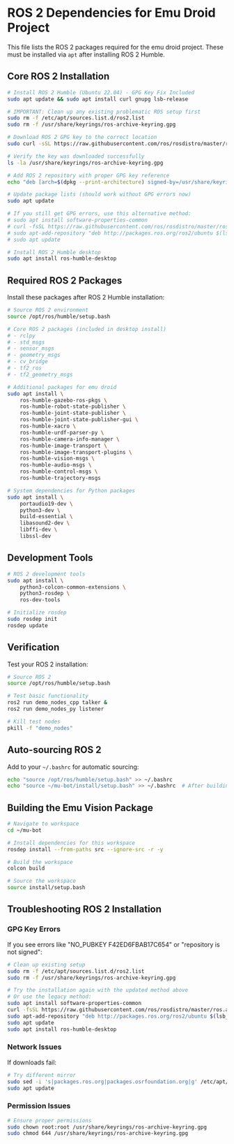 # ROS 2 Dependencies for Emu Droid Project

This file lists the ROS 2 packages required for the emu droid project.
These must be installed via `apt` after installing ROS 2 Humble.

## Core ROS 2 Installation

```bash
# Install ROS 2 Humble (Ubuntu 22.04) - GPG Key Fix Included
sudo apt update && sudo apt install curl gnupg lsb-release

# IMPORTANT: Clean up any existing problematic ROS setup first
sudo rm -f /etc/apt/sources.list.d/ros2.list
sudo rm -f /usr/share/keyrings/ros-archive-keyring.gpg

# Download ROS 2 GPG key to the correct location
sudo curl -sSL https://raw.githubusercontent.com/ros/rosdistro/master/ros.key -o /usr/share/keyrings/ros-archive-keyring.gpg

# Verify the key was downloaded successfully
ls -la /usr/share/keyrings/ros-archive-keyring.gpg

# Add ROS 2 repository with proper GPG key reference
echo "deb [arch=$(dpkg --print-architecture) signed-by=/usr/share/keyrings/ros-archive-keyring.gpg] http://packages.ros.org/ros2/ubuntu $(source /etc/os-release && echo $UBUNTU_CODENAME) main" | sudo tee /etc/apt/sources.list.d/ros2.list > /dev/null

# Update package lists (should work without GPG errors now)
sudo apt update

# If you still get GPG errors, use this alternative method:
# sudo apt install software-properties-common
# curl -fsSL https://raw.githubusercontent.com/ros/rosdistro/master/ros.asc | sudo apt-key add -
# sudo apt-add-repository "deb http://packages.ros.org/ros2/ubuntu $(lsb_release -cs) main"
# sudo apt update

# Install ROS 2 Humble desktop
sudo apt install ros-humble-desktop
```

## Required ROS 2 Packages

Install these packages after ROS 2 Humble installation:

```bash
# Source ROS 2 environment
source /opt/ros/humble/setup.bash

# Core ROS 2 packages (included in desktop install)
# - rclpy
# - std_msgs
# - sensor_msgs
# - geometry_msgs
# - cv_bridge
# - tf2_ros
# - tf2_geometry_msgs

# Additional packages for emu droid
sudo apt install \
    ros-humble-gazebo-ros-pkgs \
    ros-humble-robot-state-publisher \
    ros-humble-joint-state-publisher \
    ros-humble-joint-state-publisher-gui \
    ros-humble-xacro \
    ros-humble-urdf-parser-py \
    ros-humble-camera-info-manager \
    ros-humble-image-transport \
    ros-humble-image-transport-plugins \
    ros-humble-vision-msgs \
    ros-humble-audio-msgs \
    ros-humble-control-msgs \
    ros-humble-trajectory-msgs

# System dependencies for Python packages
sudo apt install \
    portaudio19-dev \
    python3-dev \
    build-essential \
    libasound2-dev \
    libffi-dev \
    libssl-dev
```

## Development Tools

```bash
# ROS 2 development tools
sudo apt install \
    python3-colcon-common-extensions \
    python3-rosdep \
    ros-dev-tools

# Initialize rosdep
sudo rosdep init
rosdep update
```

## Verification

Test your ROS 2 installation:

```bash
# Source ROS 2
source /opt/ros/humble/setup.bash

# Test basic functionality
ros2 run demo_nodes_cpp talker &
ros2 run demo_nodes_py listener

# Kill test nodes
pkill -f "demo_nodes"
```

## Auto-sourcing ROS 2

Add to your `~/.bashrc` for automatic sourcing:

```bash
echo "source /opt/ros/humble/setup.bash" >> ~/.bashrc
echo "source ~/mu-bot/install/setup.bash" >> ~/.bashrc  # After building workspace
```

## Building the Emu Vision Package

```bash
# Navigate to workspace
cd ~/mu-bot

# Install dependencies for this workspace
rosdep install --from-paths src --ignore-src -r -y

# Build the workspace
colcon build

# Source the workspace
source install/setup.bash
```

## Troubleshooting ROS 2 Installation

### GPG Key Errors
If you see errors like "NO_PUBKEY F42ED6FBAB17C654" or "repository is not signed":

```bash
# Clean up existing setup
sudo rm -f /etc/apt/sources.list.d/ros2.list
sudo rm -f /usr/share/keyrings/ros-archive-keyring.gpg

# Try the installation again with the updated method above
# Or use the legacy method:
sudo apt install software-properties-common
curl -fsSL https://raw.githubusercontent.com/ros/rosdistro/master/ros.asc | sudo apt-key add -
sudo apt-add-repository "deb http://packages.ros.org/ros2/ubuntu $(lsb_release -cs) main"
sudo apt update
sudo apt install ros-humble-desktop
```

### Network Issues
If downloads fail:
```bash
# Try different mirror
sudo sed -i 's|packages.ros.org|packages.osrfoundation.org|g' /etc/apt/sources.list.d/ros2.list
sudo apt update
```

### Permission Issues
```bash
# Ensure proper permissions
sudo chown root:root /usr/share/keyrings/ros-archive-keyring.gpg
sudo chmod 644 /usr/share/keyrings/ros-archive-keyring.gpg
```
